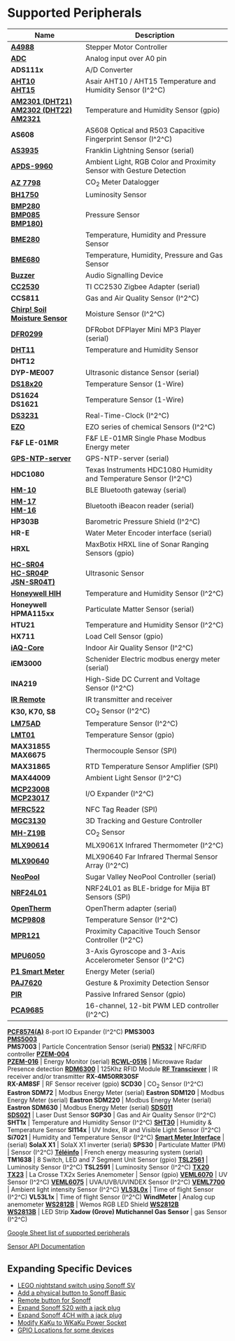 # Supported Peripherals

Name|Description
---|---
[**A4988**](A4988-Stepper-Motor-Controller)|Stepper Motor Controller 
[**ADC**](ADC) | Analog input over A0 pin  
**ADS111x** | A/D Converter 
[**AHT10<BR>AHT15**](AHT1x.md) | Asair AHT10 / AHT15 Temperature and Humidity Sensor (I^2^C)
[**AM2301 (DHT21)<BR>AM2302 (DHT22)<BR>AM2321**](AM2301) | Temperature and Humidity Sensor (gpio)
**AS608** | AS608 Optical and R503 Capacitive Fingerprint Sensor (I^2^C)
[**AS3935**](AS3935) | Franklin Lightning Sensor (serial)
[**APDS-9960**](APDS-9960) |  Ambient Light, RGB Color and Proximity Sensor with Gesture Detection  
[**AZ 7798**](AZ-7798) | CO<sub>2</sub> Meter Datalogger
[**BH1750**](BH1750) | Luminosity Sensor
[**BMP280<BR>BMP085<BR>BMP180)**](BME280) | Pressure Sensor
[**BME280**](BME280) | Temperature, Humidity and Pressure Sensor
[**BME680**](BME680) | Temperature, Humidity, Pressure and Gas Sensor
[**Buzzer**](Buzzer) | Audio Signalling Device
[**CC2530**](CC2530) | TI CC2530 Zigbee Adapter (serial)
**CCS811** | Gas and Air Quality Sensor (I^2^C)
[**Chirp! Soil Moisture Sensor**](Moisture-Sensor-and-Chirp!-Sensor) | Moisture Sensor (I^2^C)
[**DFR0299**](DFR0299) | DFRobot DFPlayer Mini MP3 Player (serial)
[**DHT11**](DHT11) | Temperature and Humidity Sensor
**DHT12** |
**DYP-ME007** | Ultrasonic distance Sensor (serial)
**[DS18x20](DS18x20)** | Temperature Sensor (1-Wire)
**DS1624<BR>DS1621** | Temperature Sensor (1-Wire)
[**DS3231**](DS3231) | Real-Time-Clock (I^2^C)
**[EZO](EZO)** | EZO series of chemical Sensors (I^2^C)
**F&F LE-01MR** | F&F LE-01MR Single Phase Modbus Energy meter
[**GPS-NTP-server**](GPS-NTP-server) | GPS-NTP-server (serial)
**HDC1080** | Texas Instruments HDC1080 Humidity and Temperature Sensor (I^2^C)
**[HM-10](HM-10)** |  BLE Bluetooth gateway (serial)
**[HM-17<BR>HM-16](HM-17)** |  Bluetooth iBeacon reader (serial)
**HP303B** | Barometric Pressure Shield (I^2^C)
**HR-E** | Water Meter Encoder interface (serial)
**HRXL** | MaxBotix HRXL line of Sonar Ranging Sensors (gpio)
**[HC-SR04<BR>HC-SR04P<BR>JSN-SR04T)](HC-SR04)** | Ultrasonic Sensor
**[Honeywell HIH](Honeywell-HIH)** | Temperature and Humidity Sensor (I^2^C)
**Honeywell HPMA115xx** | Particulate Matter Sensor (serial)
**HTU21** | Temperature and Humidity Sensor (I^2^C)
**HX711** | Load Cell Sensor (gpio)
[**iAQ-Core**](IAQ) | Indoor Air Quality Sensor (I^2^C)
**iEM3000** | Schenider Electric modbus energy meter (serial)
**INA219** | High-Side DC Current and Voltage Sensor (I^2^C)
[**IR Remote**](IR-Remote) | IR transmitter and receiver
**K30, K70, S8** | CO<sub>2</sub> Sensor (I^2^C) | 
[**LM75AD**](LM75AD) |  Temperature Sensor (I^2^C)
[**LMT01**](LMT01) | Temperature Sensor (gpio)
**MAX31855**<br>**MAX6675** | Thermocouple Sensor (SPI)
**MAX31865** | RTD Temperature Sensor Amplifier (SPI)
**MAX44009** | Ambient Light Sensor (I^2^C)
[**MCP23008<BR>MCP23017**](MCP230xx) |  I/O Expander (I^2^C)
[**MFRC522**](MFRC522) | NFC Tag Reader (SPI)
[**MGC3130**](MGC3130) | 3D Tracking and Gesture Controller
[**MH-Z19B**](MH-Z19B) | CO<sub>2</sub> Sensor 
[**MLX90614**](MLX90614) | MLX9061X Infrared Thermometer (I^2^C) 
[**MLX90640**](MLX90640) | MLX90640 Far Infrared Thermal Sensor Array (I^2^C) 
[**NeoPool**](NeoPool) | Sugar Valley NeoPool Controller (serial)
[**NRF24L01**](NRF24L01) | NRF24L01 as BLE-bridge for Mijia BT Sensors (SPI)
[**OpenTherm**](OpenTherm) | OpenTherm adapter (serial)
[**MCP9808**](MCP9808) |  Temperature Sensor (I^2^C)
[**MPR121**](MPR121) | Proximity Capacitive Touch Sensor Controller (I^2^C)
[**MPU6050**](MPU-6050)| 3-Axis Gyroscope and 3-Axis Accelerometer Sensor (I^2^C)
[**P1 Smart Meter**](P1-Smart-Meter) | Energy Meter (serial)
[**PAJ7620**](PAJ7620) | Gesture & Proximity Detection Sensor
[**PIR**](PIR-Motion-Sensors#am312) | Passive Infrared Sensor (gpio)
[**PCA9685**](PCA9685) | 16-channel, 12-bit PWM LED controller (I^2^C)
[**PCF8574(A)**](PCF8574) 8-port IO Expander (I^2^C) 
**PMS3003<BR>[PMS5003](https://www.superhouse.tv/38-diy-air-quality-Sensor-part-1-basic-model/)<BR>PMS7003** | Particle Concentration Sensor (serial)
[**PN532**](PN532) | NFC/RFID controller
[**PZEM-004<BR>PZEM-016**](PZEM-0XX) | Energy Monitor (serial) 
[**RCWL-0516**](RCWL-0516) |  Microwave Radar Presence detection
[**RDM6300**](RDM6300) | 125Khz RFID Module
[**RF Transciever**](RF-Transciever) | IR receiver and/or transmitter
**RX-4M50RR30SF<BR>RX-AM8SF** | RF Sensor receiver (gpio)
**SCD30** | CO<sub>2</sub> Sensor (I^2^C)
**Eastron SDM72** | Modbus Energy Meter (serial)
**Eastron SDM120** | Modbus Energy Meter (serial)
**Eastron SDM220** | Modbus Energy Meter (serial)
**Eastron SDM630** | Modbus Energy Meter (serial)
[**SDS011<BR>SDS021**](SDS011) | Laser Dust Sensor
**SGP30** | Gas and Air Quality Sensor (I^2^C)
**SHT1x** | Temperature and Humidity Sensor (I^2^C)
[**SHT30**](SHT30) | Humidity & Temperature Sensor
**SI114x** | UV Index, IR and Visible Light Sensor (I^2^C)
**Si7021** | Humidity and Temperature Sensor (I^2^C)
[**Smart Meter Interface**](Smart-Meter-Interface) | (serial)
**SolaX X1** | SolaX X1 inverter (serial)
**SPS30** | Particulate Matter (PM) | Sensor (I^2^C)
[**Téléinfo**](Teleinfo) |  French energy measuring system (serial)
**TM1638** | 8 Switch, LED and 7 Segment Unit Sensor (gpio)
[**TSL2561**](TSL2561) | Luminosity Sensor (I^2^C)
**TSL2591** | Luminosity Sensor (I^2^C)
[**TX20<BR>TX23**](TX2x) | La Crosse TX2x Series Anemometer | Sensor (gpio)
[**VEML6070**](VEML6070) |  UV Sensor (I^2^C)
[**VEML6075**](VEML6075) |  UVA/UVB/UVINDEX Sensor (I^2^C)
[**VEML7700**](VEML7700) |  Ambient light intensity Sensor (I^2^C)
[**VL53L0x**](VL53L0x) | Time of flight Sensor (I^2^C)
**VL53L1x** | Time of flight Sensor (I^2^C)
**WindMeter** | Analog cup anemometer
[**WS2812B**](WS2812B-RGB-Shield) | Wemos RGB LED Shield
[**WS2812B<BR>WS2813B**](WS2812B-and-WS2813) | LED Strip
**Xadow (Grove) Mutichannel Gas Sensor** | gas Sensor (I^2^C)

[Google Sheet list of supported peripherals](https://docs.google.com/spreadsheets/d/1VaZrCUjNosUQGYBX0pTVoY_rkSzEIcTP8K3052smOB4/edit?usp=sharing)

[Sensor API Documentation](Sensor-API)

## Expanding Specific Devices

* [LEGO nightstand switch using Sonoff SV](https://jeff.noxon.cc/2018/11/21/lego-nightstand-light-switch/)
* [Add a physical button to Sonoff Basic](https://translate.google.com/translate?hl=en&sl=auto&tl=en&u=https%3A%2F%2Fwww.domo-blog.fr%2Fajouter-un-bouton-physique-au-sonoff-basic%2F)
* [Remote button for Sonoff](Control-a-Sonoff-using-a-remote-button)
* [Expand Sonoff S20 with a jack plug](https://github.com/arendst/Tasmota/issues/670)
* [Expand Sonoff 4CH with a jack plug](Expanding-4CH)
* [Modify KaKu to WKaKu Power Socket](/devices/Modify-KaKu-to-WKaKu-Power-Socket)
* [GPIO Locations for some devices](Pinouts)

